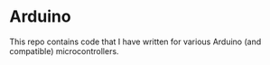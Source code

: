 # Arduino
This repo contains code that I have written for various Arduino (and compatible) microcontrollers.
